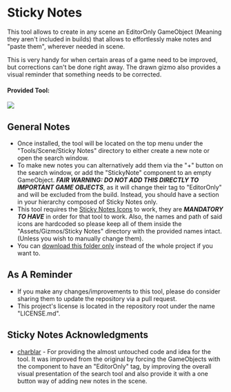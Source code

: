 # Sticky Notes
This tool allows to create in any scene an EditorOnly GameObject (Meaning they aren't included in builds) that allows to effortlessly make notes and "paste them", wherever needed in scene.

This is very handy for when certain areas of a game need to be improved, but corrections can't be done right away. The drawn gizmo also provides a visual reminder that something needs to be corrected.

#### Provided Tool:
![](https://github.com/heisarzola/Unity-Development-Tools/blob/master/Tools/Sticky%20Notes/Sticky%20Notes.gif)

## General Notes

* Once installed, the tool will be located on the top menu under the "Tools/Scene/Sticky Notes" directory to either create a new note or open the search window.
* To make new notes you can alternatively add them via the "+" button on the search window, or add the "StickyNote" component to an empty GameObject. ***FAIR WARNING: DO NOT ADD THIS DIRECTLY TO IMPORTANT GAME OBJECTS***, as it will change their tag to "EditorOnly" and will be excluded from the build. Instead, you should have a section in your hierarchy composed of Sticky Notes only.
* This tool requires the [Sticky Notes Icons](https://github.com/heisarzola/Unity-Development-Tools/tree/master/Gizmos/Sticky%20Notes) to work, they are ***MANDATORY TO HAVE*** in order for that tool to work. Also, the names and path of said icons are hardcoded so please keep all of them inside the "Assets/Gizmos/Sticky Notes" directory with the provided names intact. (Unless you wish to manually change them).
* You can [download this folder only](https://minhaskamal.github.io/DownGit/#/home?url=https://github.com/heisarzola/Unity-Development-Tools/tree/master/Tools/Sticky%20Notes) instead of the whole project if you want to.

## As A Reminder 
* If you make any changes/improvements to this tool, please do consider sharing them to update the repository via a pull request.
* This project's license is located in the repository root under the name "LICENSE.md".

## Sticky Notes Acknowledgments

* [charblar](https://github.com/charblar/stickies) - For providing the almost untouched code and idea for the tool. It was improved from the original by forcing the GameObjects with the component to have an "EditorOnly" tag, by improving the overall visual presentation of the search tool and also provide it with a one button way of adding new notes in the scene.